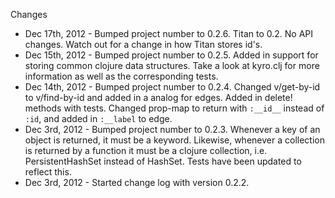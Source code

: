 Changes 
* Dec 17th, 2012 - Bumped project number to 0.2.6. Titan to 0.2. No
  API changes. Watch out for a change in how Titan stores id's. 
* Dec 15th, 2012 - Bumped project number to 0.2.5. Added in support
  for storing common clojure data structures. Take a look at kyro.clj
  for more information as well as the corresponding tests.
* Dec 14th, 2012 - Bumped project number to 0.2.4. Changed v/get-by-id
  to v/find-by-id and added in a analog for edges. Added in delete!
  methods with tests. Changed prop-map to return with `:__id__` instead
  of `:id`, and added in `:__label` to edge. 
* Dec 3rd, 2012 - Bumped project number to 0.2.3. Whenever a key of an
  object is returned, it must be a keyword. Likewise, whenever a
  collection is returned by a function it must be a clojure
  collection, i.e. PersistentHashSet instead of HashSet. Tests have
  been updated to reflect this. 
* Dec 3rd, 2012 - Started change log with version 0.2.2. 
